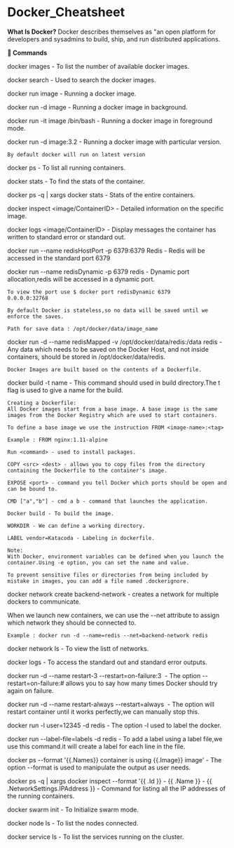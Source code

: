 # Docker_Cheatsheet

**What Is Docker?**
Docker describes themselves as "an open platform for developers and sysadmins to build, ship, and run distributed applications.

**🔧 Commands**

docker images - To list the number of available docker images.

docker search - Used to search the docker images.

docker run image - Running a docker image.

docker run -d image - Running a docker image in background.

docker run -it image /bin/bash - Running a docker image in foreground mode.

docker run -d image:3.2 - Running a docker image with particular version.

```
By default docker will run on latest version
```

docker ps - To list all running containers.

docker stats <name> - To find the stats of the container.
  
docker ps -q | xargs docker stats - Stats of the entire containers.

docker inspect <image/ContainerID> - Detailed information on the specific image.

docker logs <image/ContainerID> - Display messages the container has written to standard error or standard out.

docker run --name redisHostPort -p 6379:6379 Redis - Redis will be accessed in the standard port 6379

docker run --name redisDynamic -p 6379 redis - Dynamic port allocation,redis will be accessed in a dynamic port.

```
To view the port use $ docker port redisDynamic 6379
0.0.0.0:32768

By default Docker is stateless,so no data will be saved until we enforce the saves.

Path for save data : /opt/docker/data/image_name
```
docker run -d --name redisMapped -v /opt/docker/data/redis:/data redis - Any data which needs to be saved on the Docker Host, and not inside containers, should be stored in /opt/docker/data/redis.

```
Docker Images are built based on the contents of a Dockerfile.
```
docker build -t name - This command should used in build directory.The t flag is used to give a name for the build.

```
Creating a Dockerfile:
All Docker images start from a base image. A base image is the same images from the Docker Registry which are used to start containers.

To define a base image we use the instruction FROM <image-name>:<tag>

Example : FROM nginx:1.11-alpine

Run <command> - used to install packages.

COPY <src> <dest> - allows you to copy files from the directory containing the Dockerfile to the container's image.

EXPOSE <port> - command you tell Docker which ports should be open and can be bound to.

CMD ["a","b"] - cmd a b - command that launches the application.

Docker build - To build the image.

WORKDIR - We can define a working directory.

LABEL vendor=Katacoda - Labeling in dockerfile.

Note:
With Docker, environment variables can be defined when you launch the container.Using -e option, you can set the name and value.

To prevent sensitive files or directories from being included by mistake in images, you can add a file named .dockerignore.
```
docker network create backend-network - creates a network for multiple dockers to communicate.

When we launch new containers, we can use the --net attribute to assign which network they should be connected to. 

```
Example : docker run -d --name=redis --net=backend-network redis
```
docker network ls - To view the listt of networks.

docker logs <name> - To access the standard out and standard error outputs.

docker run -d --name restart-3 --restart=on-failure:3 <image> - The option --restart=on-failure:# allows you to say how many times Docker should try again on failure.

docker run -d --name restart-always --restart=always <image> - The option will restart container until it works perfectly,we can manually stop this.
  
docker run -l user=12345 -d redis - The option -l used to label the docker.

docker run --label-file=labels -d redis - To add a label using a label file,we use this command.it will create a label for each line in the file.

docker ps --format '{{.Names}} container is using {{.Image}} image' - The option --format is used to manipulate the output as user needs.

docker ps -q | xargs docker inspect --format '{{ .Id }} - {{ .Name }} - {{ .NetworkSettings.IPAddress }} - Command for listing all the IP addresses of the running containers.

docker swarm init - To Initialize swarm mode.

docker node ls - To list the nodes connected.

docker service ls - To list the services running on the cluster.
